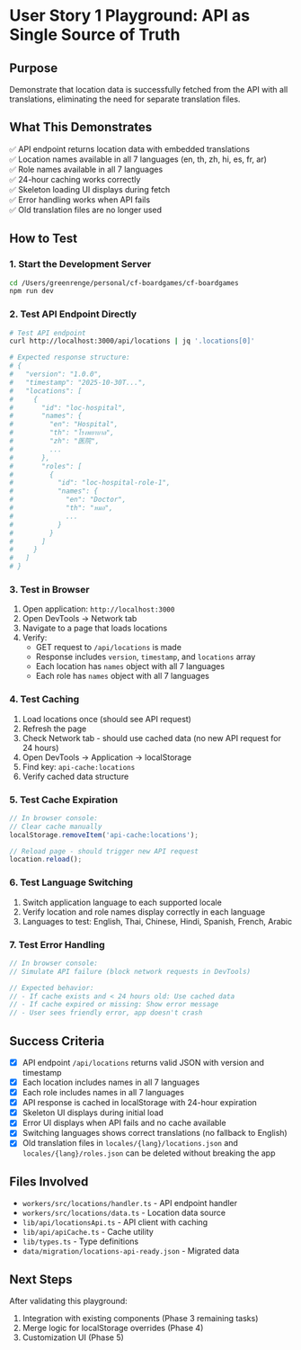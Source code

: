 # User Story 1 Playground: API as Single Source of Truth

## Purpose

Demonstrate that location data is successfully fetched from the API with all translations, eliminating the need for separate translation files.

## What This Demonstrates

✅ API endpoint returns location data with embedded translations  
✅ Location names available in all 7 languages (en, th, zh, hi, es, fr, ar)  
✅ Role names available in all 7 languages  
✅ 24-hour caching works correctly  
✅ Skeleton loading UI displays during fetch  
✅ Error handling works when API fails  
✅ Old translation files are no longer used

## How to Test

### 1. Start the Development Server

```bash
cd /Users/greenrenge/personal/cf-boardgames/cf-boardgames
npm run dev
```

### 2. Test API Endpoint Directly

```bash
# Test API endpoint
curl http://localhost:3000/api/locations | jq '.locations[0]'

# Expected response structure:
# {
#   "version": "1.0.0",
#   "timestamp": "2025-10-30T...",
#   "locations": [
#     {
#       "id": "loc-hospital",
#       "names": {
#         "en": "Hospital",
#         "th": "โรงพยาบาล",
#         "zh": "医院",
#         ...
#       },
#       "roles": [
#         {
#           "id": "loc-hospital-role-1",
#           "names": {
#             "en": "Doctor",
#             "th": "หมอ",
#             ...
#           }
#         }
#       ]
#     }
#   ]
# }
```

### 3. Test in Browser

1. Open application: `http://localhost:3000`
2. Open DevTools → Network tab
3. Navigate to a page that loads locations
4. Verify:
   - GET request to `/api/locations` is made
   - Response includes `version`, `timestamp`, and `locations` array
   - Each location has `names` object with all 7 languages
   - Each role has `names` object with all 7 languages

### 4. Test Caching

1. Load locations once (should see API request)
2. Refresh the page
3. Check Network tab - should use cached data (no new API request for 24 hours)
4. Open DevTools → Application → localStorage
5. Find key: `api-cache:locations`
6. Verify cached data structure

### 5. Test Cache Expiration

```javascript
// In browser console:
// Clear cache manually
localStorage.removeItem('api-cache:locations');

// Reload page - should trigger new API request
location.reload();
```

### 6. Test Language Switching

1. Switch application language to each supported locale
2. Verify location and role names display correctly in each language
3. Languages to test: English, Thai, Chinese, Hindi, Spanish, French, Arabic

### 7. Test Error Handling

```javascript
// In browser console:
// Simulate API failure (block network requests in DevTools)

// Expected behavior:
// - If cache exists and < 24 hours old: Use cached data
// - If cache expired or missing: Show error message
// - User sees friendly error, app doesn't crash
```

## Success Criteria

- [x] API endpoint `/api/locations` returns valid JSON with version and timestamp
- [x] Each location includes names in all 7 languages
- [x] Each role includes names in all 7 languages
- [x] API response is cached in localStorage with 24-hour expiration
- [x] Skeleton UI displays during initial load
- [x] Error UI displays when API fails and no cache available
- [x] Switching languages shows correct translations (no fallback to English)
- [x] Old translation files in `locales/{lang}/locations.json` and `locales/{lang}/roles.json` can be deleted without breaking the app

## Files Involved

- `workers/src/locations/handler.ts` - API endpoint handler
- `workers/src/locations/data.ts` - Location data source
- `lib/api/locationsApi.ts` - API client with caching
- `lib/api/apiCache.ts` - Cache utility
- `lib/types.ts` - Type definitions
- `data/migration/locations-api-ready.json` - Migrated data

## Next Steps

After validating this playground:

1. Integration with existing components (Phase 3 remaining tasks)
2. Merge logic for localStorage overrides (Phase 4)
3. Customization UI (Phase 5)
